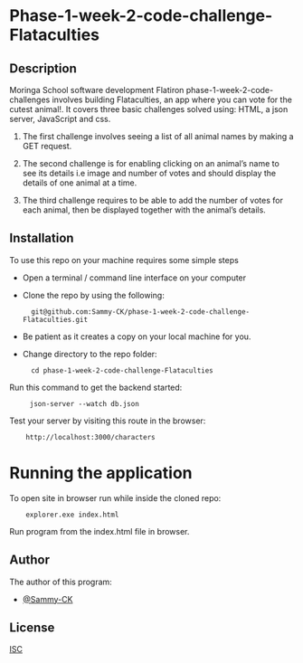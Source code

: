 
# Phase-1-week-2-code-challenge-Flataculties

## Description
Moringa School software development Flatiron phase-1-week-2-code-challenges involves building Flataculties, an app where you can vote for the cutest animal!. It covers three basic challenges solved using:
HTML, a json server, JavaScript and css.

1)  The first challenge involves seeing a list of all animal names by making a GET request.

2)  The second challenge is for enabling clicking on an animal’s name to see its details i.e image and number of votes and should display the details of one animal at a time. 

3)  The third challenge requires to be able to add the number of votes for each animal, then be displayed together with the animal’s details.


## Installation

To use this repo on your machine requires some simple steps

- Open a terminal / command line interface on your computer
- Clone the repo by using the following:

        git@github.com:Sammy-CK/phase-1-week-2-code-challenge-Flataculties.git

- Be patient as it creates a copy on your local machine for you.
- Change directory to the repo folder:

        cd phase-1-week-2-code-challenge-Flataculties

Run this command to get the backend started:

         json-server --watch db.json

Test your server by visiting this route in the browser: 


        http://localhost:3000/characters


# Running the application

To open site in browser run while inside the cloned repo:


        explorer.exe index.html

Run program from the index.html file in browser.
## Author

The author of this program:

- [@Sammy-CK](https://www.github.com/Sammy-CK)


## License

[ISC](https://choosealicense.com/licenses/isc/)

